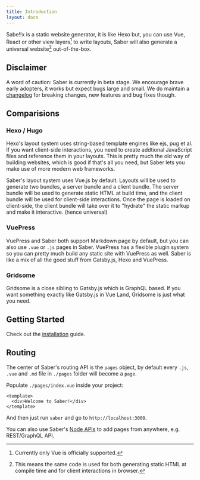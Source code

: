 ```yaml
---
title: Introduction
layout: docs
---
```


Sabe!!x is a static website generator, it is like Hexo but, you can use Vue, React or other view layers[^1] to write layouts, Saber will also generate a universal website[^2] out-of-the-box.

## Disclaimer

A word of caution: Saber is currently in beta stage. We encourage brave early adopters, it works but expect bugs large and small. We do maintain a [changelog](https://github.com/egoist/saber/releases) for breaking changes, new features and bug fixes though.

## Comparisions

### Hexo / Hugo

Hexo's layout system uses string-based template engines like ejs, pug et al. If you want client-side interactions, you need to create addtional JavaScript files and reference them in your layouts. This is pretty much the old way of building websites, which is good if that's all you need, but Saber lets you make use of more modern web frameworks.

Saber's layout system uses Vue.js by default. Layouts will be used to generate two bundles, a server bundle and a client bundle. The server bundle will be used to generate static HTML at build time, and the client bundle will be used for client-side interactions. Once the page is loaded on client-side, the client bundle will take over it to "hydrate" the static markup and make it interactive. (hence universal)

### VuePress

VuePress and Saber both support Markdown page by default, but you can also use `.vue` or `.js` pages in Saber. VuePress has a flexible plugin system so you can pretty much build any static site with VuePress as well. Saber is like a mix of all the good stuff from Gatsby.js, Hexo and VuePress.

### Gridsome

Gridsome is a close sibling to Gatsby.js which is GraphQL based. If you want something exactly like Gatsby.js in Vue Land, Gridsome is just what you need.

## Getting Started

Check out the [installation](./installation.md) guide.

## Routing

The center of Saber's routing API is the `pages` object, by default every `.js`, `.vue` and `.md` file in `./pages` folder will become a `page`.

Populate `./pages/index.vue` inside your project:

```vue
<template>
  <div>Welcome to Saber!</div>
</template>
```

And then just run `saber` and go to `http://localhost:3000`.

You can also use Saber's [Node APIs](./node-apis.md) to add pages from anywhere, e.g. REST/GraphQL API.

[^1]: Currently only Vue is officially supported.
[^2]: This means the same code is used for both generating static HTML at compile time and for client interactions in browser.
